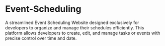 # Event-Scheduling
A streamlined Event Scheduling Website designed exclusively for developers to organize and manage their schedules efficiently. This platform allows developers to create, edit, and manage tasks or events with precise control over time and date.
